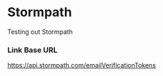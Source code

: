# Stormpath
Testing out Stormpath



### Link Base URL
https://api.stormpath.com/emailVerificationTokens

